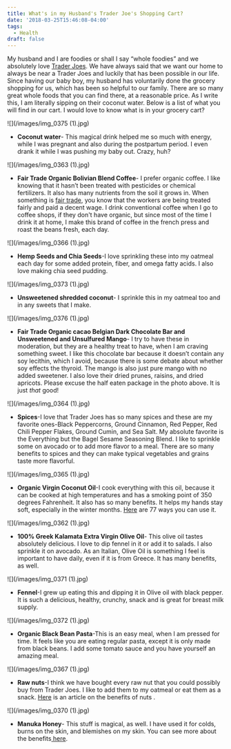 ```yaml
---
title: What's in my Husband's Trader Joe's Shopping Cart?
date: '2018-03-25T15:46:08-04:00'
tags:
  - Health
draft: false
---
```

My husband and I are foodies or shall I say “whole foodies” and we absolutely love [Trader Joes](https://www.traderjoes.com/). We have always said that we want our home to always be near a Trader Joes  and luckily that has been possible in our life. Since having our baby boy, my husband has voluntarily done the grocery shopping for us, which has been so helpful to our family. There are so many great whole foods that you can find there, at a reasonable price. As I write this, I am literally sipping on their coconut water. Below is a list of what you will find in our cart. I would love to know what is in your grocery cart?

![](/images/img_0375 (1).jpg)

* **Coconut water**- This magical drink helped me so much with energy, while I was pregnant and also during the postpartum period. I even drank it while I was pushing my baby out. Crazy, huh?

![](/images/img_0363 (1).jpg)

* **Fair Trade Organic Bolivian Blend Coffee**- I prefer organic coffee. I like knowing that it hasn’t been treated with pesticides or chemical fertilizers. It also has many nutrients from the soil it grows in. When something is [fair trade](https://www.fairtradecertified.org/), you know that the workers are being treated fairly and paid a decent wage. I drink conventional coffee when I go to coffee shops, if they don't have organic, but since most of the time I drink it at home, I make this brand of coffee in the french press and roast the beans fresh, each day. 

![](/images/img_0366 (1).jpg)

* **Hemp Seeds and Chia Seeds**-I love sprinkling these into my oatmeal each day for some added protein, fiber, and omega fatty acids. I also love making chia seed pudding.

![](/images/img_0373 (1).jpg)

* **Unsweetened shredded coconut**- I sprinkle this in my oatmeal too and in any sweets that I make.

![](/images/img_0376 (1).jpg)

* **Fair Trade Organic cacao Belgian Dark Chocolate Bar and Unsweetened and Unsulfured Mango**- I try to have these in moderation, but they are a healthy treat to have, when I am craving something sweet. I like this chocolate bar because it doesn’t contain any soy lecithin, which I avoid, because there is some debate about whether soy effects the thyroid. The mango is also just pure mango with no added sweetener. I also love their dried prunes, raisins, and dried apricots. Please excuse the half eaten package in the photo above. It is just _that_ good!

![](/images/img_0364 (1).jpg)

* **Spices**-I love that Trader Joes has so many spices and these are my favorite ones-Black Peppercorns, Ground Cinnamon, Red Pepper, Red Chili Pepper Flakes, Ground Cumin, and Sea Salt. My absolute favorite is the Everything but the Bagel Sesame Seasoning Blend. I like to sprinkle some on avocado or to add more flavor to a meal. There are so many benefits to spices and they can make typical vegetables and grains taste more flavorful.

![](/images/img_0365 (1).jpg)

* **Organic Virgin Coconut Oil**-I cook everything with this oil, because it can be cooked at high temperatures and has a smoking point of 350 degrees Fahrenheit. It also has so many benefits. It helps my hands stay soft, especially in the winter months. [Here](https://draxe.com/coconut-oil-uses/) are 77 ways you can use it. 

![](/images/img_0362 (1).jpg)

* **100% Greek Kalamata Extra Virgin Olive Oil**- This olive oil tastes absolutely delicious. I love to dip fennel in it or add it to salads. I also sprinkle it on avocado. As an Italian, Olive Oil is something I feel is important to have daily, even if it is from Greece. It has many benefits, as well.

![](/images/img_0371 (1).jpg)

* **Fennel**-I grew up eating this and dipping it in Olive oil with black pepper. It is such a delicious, healthy, crunchy, snack and is great for breast milk supply. 

![](/images/img_0372 (1).jpg)

* **Organic Black Bean Pasta**-This is an easy meal, when I am pressed for time. It feels like you are eating regular pasta, except it is only made from black beans. I add some tomato sauce and you have yourself an amazing meal.

![](/images/img_0367 (1).jpg)

* **Raw nuts**-I think we have bought every raw nut that you could possibly buy from Trader Joes. I like to add them to my oatmeal or eat them as a snack. [Here](https://articles.mercola.com/sites/articles/archive/2015/10/19/best-nuts-seeds.aspx) is an article on the benefits of nuts .

![](/images/img_0370 (1).jpg)

* **Manuka Honey**- This stuff is magical, as well. I have used it for colds, burns on the skin, and blemishes on my skin. You can see more about the benefits[ here](https://draxe.com/manuka-honey-benefits-uses/.).

